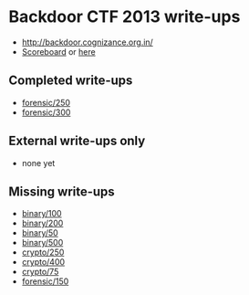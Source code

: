 # Backdoor CTF 2013 write-ups

* <http://backdoor.cognizance.org.in/>
* [Scoreboard](https://ctftime.org/event/72) or [here](scoreboard.txt)

## Completed write-ups

* [forensic/250](forensic/250)
* [forensic/300](forensic/300)

## External write-ups only

* none yet

## Missing write-ups

* [binary/100](binary/100)
* [binary/200](binary/200)
* [binary/50](binary/50)
* [binary/500](binary/500)
* [crypto/250](crypto/250)
* [crypto/400](crypto/400)
* [crypto/75](crypto/75)
* [forensic/150](forensic/150)